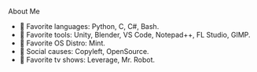 About Me

- 💞️ Favorite languages: Python, C, C#, Bash.
- 💞️ Favorite tools: Unity, Blender, VS Code, Notepad++, FL Studio, GIMP.
- 💞️ Favorite OS Distro: Mint.
- 💞️ Social causes: Copyleft, OpenSource.
- 💞️ Favorite tv shows: Leverage, Mr. Robot.

<!---
JessaPhreire/JessaPhreire is a ✨ special ✨ repository because its `README.md` (this file) appears on your GitHub profile.
You can click the Preview link to take a look at your changes.
--->
